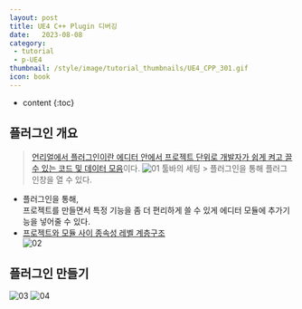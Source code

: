```yaml
---
layout: post
title: UE4 C++ Plugin 디버깅
date:   2023-08-08
category: 
 - tutorial
 - p-UE4
thumbnail: /style/image/tutorial_thumbnails/UE4_CPP_301.gif
icon: book
---
```


* content
{:toc}

## 플러그인 개요

> [언리얼에서 플러그인이란 에디터 안에서 프로젝트 단위로 개발자가 쉽게 켜고 끌 수 있는 코드 및 데이터 모음](https://docs.unrealengine.com/4.26/ko/ProductionPipelines/Plugins/)이다.
![01](https://github.com/ssonsonya/ssonsonya.github.io/assets/116151781/f36f528a-8581-49b7-833f-f2ce1ec27ba2)
툴바의 세팅 > 플러그인을 통해 플러그인창을 열 수 있다.  


+ 플러그인을 통해,  
프로젝트를 만들면서 특정 기능을 좀 더 편리하게 쓸 수 있게 에디터 모듈에 추가기능을 넣어줄 수 있다.  
+ [프로젝트와 모듈 사이 종속성 레벨 계층구조](https://docs.unrealengine.com/4.26/Images/ProductionPipelines/Plugins/PluginAndModuleDependency.webp)  
![02](https://github.com/ssonsonya/ssonsonya.github.io/assets/116151781/3650371b-9322-41ff-986f-ee098d642854)  

## 플러그인 만들기

![03](https://github.com/ssonsonya/ssonsonya.github.io/assets/116151781/8f115de4-2d80-4ec1-8c20-c8457826a493)
![04](https://github.com/ssonsonya/ssonsonya.github.io/assets/116151781/5ff4d677-2889-4abd-9fad-4800d1e185a3)




